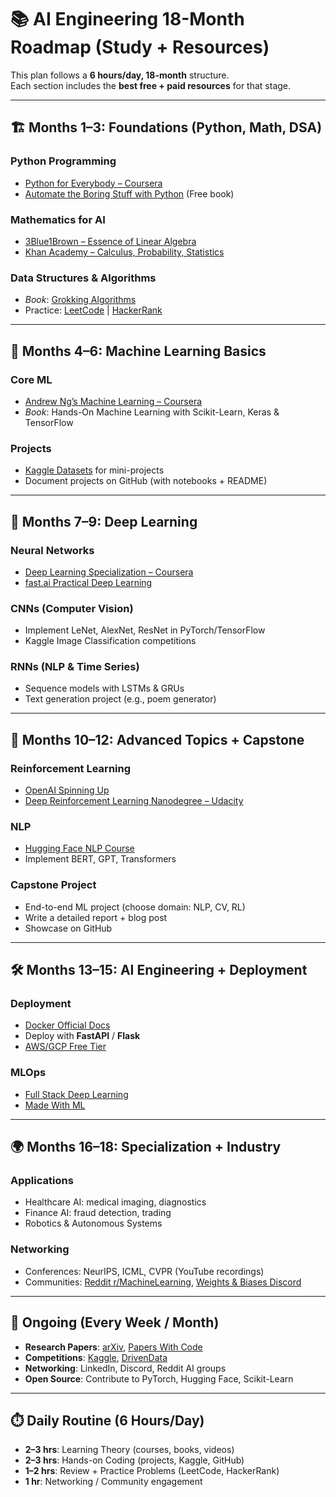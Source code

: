 
# 📚 AI Engineering 18-Month Roadmap (Study + Resources)

This plan follows a **6 hours/day, 18-month** structure.  
Each section includes the **best free + paid resources** for that stage.

---

## 🏗️ Months 1–3: Foundations (Python, Math, DSA)

### Python Programming
- [Python for Everybody – Coursera](https://www.coursera.org/specializations/python)  
- [Automate the Boring Stuff with Python](https://automatetheboringstuff.com/) (Free book)

### Mathematics for AI
- [3Blue1Brown – Essence of Linear Algebra](https://www.youtube.com/playlist?list=PLZHQObOWTQDPD3MizzM2xVFitgF8hE_ab)  
- [Khan Academy – Calculus, Probability, Statistics](https://www.khanacademy.org/)

### Data Structures & Algorithms
- *Book*: [Grokking Algorithms](https://www.manning.com/books/grokking-algorithms)  
- Practice: [LeetCode](https://leetcode.com/) | [HackerRank](https://www.hackerrank.com/domains/tutorials/10-days-of-javascript)

---

## 🤖 Months 4–6: Machine Learning Basics

### Core ML
- [Andrew Ng’s Machine Learning – Coursera](https://www.coursera.org/learn/machine-learning)  
- *Book*: Hands-On Machine Learning with Scikit-Learn, Keras & TensorFlow  

### Projects
- [Kaggle Datasets](https://www.kaggle.com/datasets) for mini-projects  
- Document projects on GitHub (with notebooks + README)

---

## 🧠 Months 7–9: Deep Learning

### Neural Networks
- [Deep Learning Specialization – Coursera](https://www.coursera.org/specializations/deep-learning)  
- [fast.ai Practical Deep Learning](https://course.fast.ai/)

### CNNs (Computer Vision)
- Implement LeNet, AlexNet, ResNet in PyTorch/TensorFlow  
- Kaggle Image Classification competitions

### RNNs (NLP & Time Series)
- Sequence models with LSTMs & GRUs  
- Text generation project (e.g., poem generator)

---

## 🚀 Months 10–12: Advanced Topics + Capstone

### Reinforcement Learning
- [OpenAI Spinning Up](https://spinningup.openai.com/en/latest/)  
- [Deep Reinforcement Learning Nanodegree – Udacity](https://www.udacity.com/course/deep-reinforcement-learning-nanodegree--nd893)

### NLP
- [Hugging Face NLP Course](https://huggingface.co/course/chapter1)  
- Implement BERT, GPT, Transformers

### Capstone Project
- End-to-end ML project (choose domain: NLP, CV, RL)  
- Write a detailed report + blog post  
- Showcase on GitHub

---

## 🛠️ Months 13–15: AI Engineering + Deployment

### Deployment
- [Docker Official Docs](https://docs.docker.com/get-started/)  
- Deploy with **FastAPI** / **Flask**  
- [AWS/GCP Free Tier](https://aws.amazon.com/free/)  

### MLOps
- [Full Stack Deep Learning](https://fullstackdeeplearning.com/)  
- [Made With ML](https://madewithml.com/)  

---

## 🌍 Months 16–18: Specialization + Industry

### Applications
- Healthcare AI: medical imaging, diagnostics  
- Finance AI: fraud detection, trading  
- Robotics & Autonomous Systems  

### Networking
- Conferences: NeurIPS, ICML, CVPR (YouTube recordings)  
- Communities: [Reddit r/MachineLearning](https://www.reddit.com/r/MachineLearning/), [Weights & Biases Discord](https://wandb.me/discord)

---

## 🔄 Ongoing (Every Week / Month)

- **Research Papers**: [arXiv](https://arxiv.org/), [Papers With Code](https://paperswithcode.com/)  
- **Competitions**: [Kaggle](https://www.kaggle.com/), [DrivenData](https://www.drivendata.org/)  
- **Networking**: LinkedIn, Discord, Reddit AI groups  
- **Open Source**: Contribute to PyTorch, Hugging Face, Scikit-Learn  

---

## ⏱️ Daily Routine (6 Hours/Day)

- **2–3 hrs**: Learning Theory (courses, books, videos)  
- **2–3 hrs**: Hands-on Coding (projects, Kaggle, GitHub)  
- **1–2 hrs**: Review + Practice Problems (LeetCode, HackerRank)  
- **1 hr**: Networking / Community engagement  
